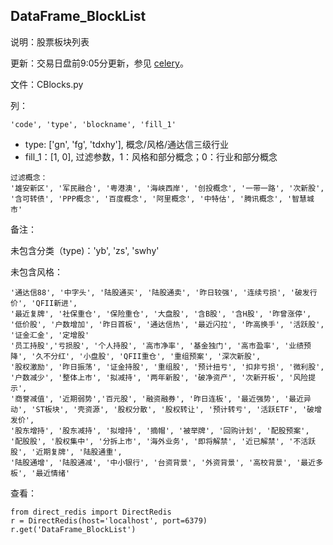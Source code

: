 ## DataFrame_BlockList

说明：股票板块列表

更新：交易日盘前9:05分更新，参见 [celery](celery.md)。

文件：CBlocks.py

列：

```
'code', 'type', 'blockname', 'fill_1'
```

- type: ['gn', 'fg', 'tdxhy'], 概念/风格/通达信三级行业
- fill_1：[1, 0], 过滤参数，1：风格和部分概念；0：行业和部分概念

```
过滤概念：
'雄安新区', '军民融合', '粤港澳', '海峡西岸', '创投概念', '一带一路', '次新股', '含可转债', 'PPP概念', '百度概念', '阿里概念', '中特估', '腾讯概念', '智慧城市'
```

备注：

未包含分类（type)：'yb', 'zs', 'swhy'

未包含风格：

```
'通达信88', '中字头', '陆股通买', '陆股通卖', '昨日较强', '连续亏损', '破发行价', 'QFII新进',
'最近复牌', '社保重仓', '保险重仓', '大盘股', '含B股', '含H股', '昨曾涨停', '低价股', '户数增加', '昨日首板', '通达信热', '最近闪拉', '昨高换手', '活跃股', '证金汇金', '定增股'
'员工持股','亏损股', '个人持股', '高市净率', '基金独门', '高市盈率', '业绩预降', '久不分红', '小盘股', 'QFII重仓', '重组预案', '深次新股',
'股权激励', '昨日振荡', '证金持股', '重组股', '预计扭亏', '扣非亏损', '微利股', '户数减少', '整体上市', '拟减持', '两年新股', '破净资产', '次新开板', '风险提示',
'商誉减值', '近期弱势','百元股', '融资融券', '昨日连板', '最近强势', '最近异动', 'ST板块', '壳资源', '股权分散', '股权转让', '预计转亏', '活跃ETF', '破增发价', 
'股东增持', '股东减持', '拟增持', '摘帽', '被举牌', '回购计划', '配股预案', '配股股', '股权集中', '分拆上市', '海外业务', '即将解禁', '近已解禁', '不活跃股', '近期复牌', '陆股通重',
'陆股通增', '陆股通减', '中小银行', '台资背景', '外资背景', '高校背景', '最近多板', '最近情绪'
```


查看：

```
from direct_redis import DirectRedis
r = DirectRedis(host='localhost', port=6379)
r.get('DataFrame_BlockList')
```




